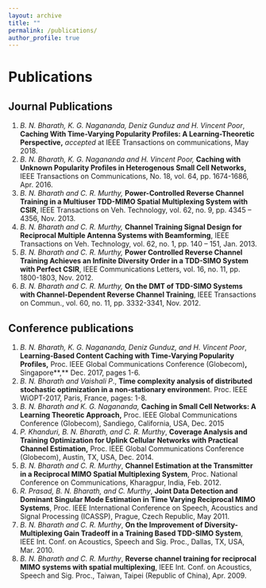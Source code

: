 ```yaml
---
layout: archive
title: ""
permalink: /publications/
author_profile: true
---
```


# Publications

## **Journal Publications** 

1. *B. N. Bharath, K. G. Nagananda, Deniz Gunduz and H. Vincent Poor*, **Caching With Time-Varying Popularity Profiles: A Learning-Theoretic Perspective,** *accepted* at IEEE Transactions on communications, May 2018.
2. *B. N. Bharath,* *K. G. Nagananda and H. Vincent Poor,* **Caching with Unknown Popularity Profiles in Heterogenous Small Cell Networks,** IEEE Transactions on Communications, No. 18, vol. 64, pp. 1674-1686, Apr. 2016.
3. *B. N. Bharath and C. R. Murthy,* **Power-Controlled Reverse Channel Training in a Multiuser TDD-MIMO Spatial Multiplexing System with CSIR**, IEEE Transactions on Veh. Technology, vol. 62, no. 9, pp. 4345 – 4356, Nov. 2013.
4. *B. N. Bharath and C. R. Murthy,* **Channel Training Signal Design for Reciprocal Multiple Antenna Systems with Beamforming**, IEEE Transactions on Veh. Technology, vol. 62, no. 1, pp. 140 – 151, Jan. 2013.
5. *B. N. Bharath and C. R. Murthy,* **Power Controlled Reverse Channel Training Achieves an Infinite Diversity Order in a TDD-SIMO System with Perfect CSIR**, IEEE Communications Letters, vol. 16, no. 11, pp. 1800-1803, Nov. 2012.
6. *B. N. Bharath and C. R. Murthy,* **On the DMT of TDD-SIMO Systems with Channel-Dependent Reverse Channel Training**, IEEE Transactions on Commun., vol. 60, no. 11, pp. 3332-3341, Nov. 2012.

## 

## **Conference publications** 

1. *B. N. Bharath, K. G. Nagananda, Deniz Gunduz, and H. Vincent Poor*, **Learning-Based Content Caching with Time-Varying Popularity Profiles,** Proc. IEEE Global Communications Conference (Globecom)**,** Singapore**,** Dec. 2017, pages 1-6.
2. *B. N. Bharath and* *Vaishali P*., **Time complexity analysis of distributed stochastic optimization in a non-stationary environmen**t. Proc. IEEE WiOPT-2017, Paris, France, pages: 1-8.
3. *B. N. Bharath and K. G. Nagananda,* **Caching in Small Cell Networks: A Learning Theoretic Approach,** Proc. IEEE Global Communications Conference (Globecom), Sandiego, California, USA, Dec. 2015
4. *P. Khanduri, B. N. Bharath, and C. R. Murthy*, **Coverage Analysis and Training Optimization for Uplink Cellular Networks with Practical Channel Estimation,** Proc. IEEE Global Communications Conference (Globecom), Austin, TX, USA, Dec. 2014.
5. *B. N. Bharath and C. R. Murthy*, **Channel Estimation at the Transmitter in a Reciprocal MIMO Spatial Multiplexing System**, Proc. National Conference on Communications, Kharagpur, India, Feb. 2012.
6. *R. Prasad, B. N. Bharath, and C. Murthy*, **Joint Data Detection and Dominant Singular Mode Estimation in Time Varying Reciprocal MIMO Systems**, Proc. IEEE International Conference on Speech, Acoustics and Signal Processing (ICASSP), Prague, Czech Republic, May 2011.
7. *B. N. Bharath and C. R. Murthy*, **On the Improvement of Diversity-Multiplexing Gain Tradeoff in a Training Based TDD-SIMO System**, IEEE Int. Conf. on Acoustics, Speech and Sig. Proc., Dallas, TX, USA, Mar. 2010.
8. *B. N. Bharath and C. R. Murthy*, **Reverse channel training for reciprocal MIMO systems with spatial multiplexing**, IEEE Int. Conf. on Acoustics, Speech and Sig. Proc., Taiwan, Taipei (Republic of China), Apr. 2009.
